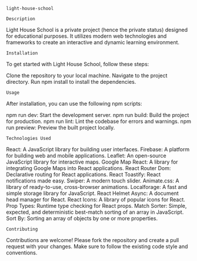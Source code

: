     light-house-school

    Description

Light House School is a private project (hence the private status) designed for educational purposes. It utilizes modern web technologies and frameworks to create an interactive and dynamic learning environment.

    Installation

To get started with Light House School, follow these steps:

Clone the repository to your local machine.
Navigate to the project directory.
Run npm install to install the dependencies.

    Usage

After installation, you can use the following npm scripts:

npm run dev: Start the development server.
npm run build: Build the project for production.
npm run lint: Lint the codebase for errors and warnings.
npm run preview: Preview the built project locally.

    Technologies Used

React: A JavaScript library for building user interfaces.
Firebase: A platform for building web and mobile applications.
Leaflet: An open-source JavaScript library for interactive maps.
Google Map React: A library for integrating Google Maps into React applications.
React Router Dom: Declarative routing for React applications.
React Toastify: React notifications made easy.
Swiper: A modern touch slider.
Animate.css: A library of ready-to-use, cross-browser animations.
Localforage: A fast and simple storage library for JavaScript.
React Helmet Async: A document head manager for React.
React Icons: A library of popular icons for React.
Prop Types: Runtime type checking for React props.
Match Sorter: Simple, expected, and deterministic best-match sorting of an array in JavaScript.
Sort By: Sorting an array of objects by one or more properties.

    Contributing

Contributions are welcome! Please fork the repository and create a pull request with your changes. Make sure to follow the existing code style and conventions.

